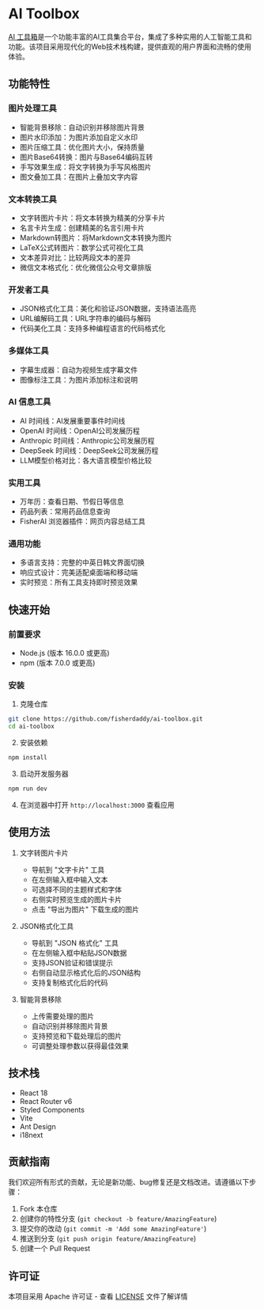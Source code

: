 # AI Toolbox

[AI 工具箱](https://fishersama.com/)是一个功能丰富的AI工具集合平台，集成了多种实用的人工智能工具和功能。该项目采用现代化的Web技术栈构建，提供直观的用户界面和流畅的使用体验。

## 功能特性

### 图片处理工具
- 智能背景移除：自动识别并移除图片背景
- 图片水印添加：为图片添加自定义水印
- 图片压缩工具：优化图片大小，保持质量
- 图片Base64转换：图片与Base64编码互转
- 手写效果生成：将文字转换为手写风格图片
- 图文叠加工具：在图片上叠加文字内容

### 文本转换工具
- 文字转图片卡片：将文本转换为精美的分享卡片
- 名言卡片生成：创建精美的名言引用卡片
- Markdown转图片：将Markdown文本转换为图片
- LaTeX公式转图片：数学公式可视化工具
- 文本差异对比：比较两段文本的差异
- 微信文本格式化：优化微信公众号文章排版

### 开发者工具
- JSON格式化工具：美化和验证JSON数据，支持语法高亮
- URL编解码工具：URL字符串的编码与解码
- 代码美化工具：支持多种编程语言的代码格式化

### 多媒体工具
- 字幕生成器：自动为视频生成字幕文件
- 图像标注工具：为图片添加标注和说明

### AI 信息工具
- AI 时间线：AI发展重要事件时间线
- OpenAI 时间线：OpenAI公司发展历程
- Anthropic 时间线：Anthropic公司发展历程
- DeepSeek 时间线：DeepSeek公司发展历程
- LLM模型价格对比：各大语言模型价格比较

### 实用工具
- 万年历：查看日期、节假日等信息
- 药品列表：常用药品信息查询
- FisherAI 浏览器插件：网页内容总结工具

### 通用功能
- 多语言支持：完整的中英日韩文界面切换
- 响应式设计：完美适配桌面端和移动端
- 实时预览：所有工具支持即时预览效果

## 快速开始

### 前置要求

- Node.js (版本 16.0.0 或更高)
- npm (版本 7.0.0 或更高)

### 安装

1. 克隆仓库
```bash
git clone https://github.com/fisherdaddy/ai-toolbox.git
cd ai-toolbox
```

2. 安装依赖
```bash
npm install
```

3. 启动开发服务器
```bash
npm run dev
```

4. 在浏览器中打开 `http://localhost:3000` 查看应用

## 使用方法

1. 文字转图片卡片
   - 导航到 "文字卡片" 工具
   - 在左侧输入框中输入文本
   - 可选择不同的主题样式和字体
   - 右侧实时预览生成的图片卡片
   - 点击 "导出为图片" 下载生成的图片

2. JSON格式化工具
   - 导航到 "JSON 格式化" 工具
   - 在左侧输入框中粘贴JSON数据
   - 支持JSON验证和错误提示
   - 右侧自动显示格式化后的JSON结构
   - 支持复制格式化后的代码

3. 智能背景移除
   - 上传需要处理的图片
   - 自动识别并移除图片背景
   - 支持预览和下载处理后的图片
   - 可调整处理参数以获得最佳效果

## 技术栈

- React 18
- React Router v6
- Styled Components
- Vite
- Ant Design
- i18next

## 贡献指南

我们欢迎所有形式的贡献，无论是新功能、bug修复还是文档改进。请遵循以下步骤：

1. Fork 本仓库
2. 创建你的特性分支 (`git checkout -b feature/AmazingFeature`)
3. 提交你的改动 (`git commit -m 'Add some AmazingFeature'`)
4. 推送到分支 (`git push origin feature/AmazingFeature`)
5. 创建一个 Pull Request

## 许可证

本项目采用 Apache 许可证 - 查看 [LICENSE](LICENSE) 文件了解详情